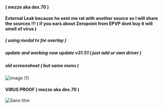 #### (  mezze aka dex.70 )
#### External Leak because he sent me rat with another source so I will share the sources !!! ( if you ears about Zeropoint from EPVP dont buy it will smell of virus )
##### ( using medal tv for overlay )
##### update and working now update v31.51 ( just add ur own driver )
##### old screenshoot ( but same menu )
![image (1)](https://github.com/user-attachments/assets/eecd2e48-dc4b-4c7e-8816-d478fe5710c2)
#### VIRUS PROOF (  mezze aka dex.70 )
![Sans titre](https://github.com/user-attachments/assets/57245db2-b5bd-4ae7-adc0-6dda0219e6f5)
